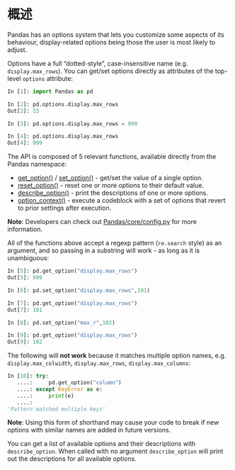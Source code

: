# 概述

Pandas has an options system that lets you customize some aspects of its behaviour, display-related options being those the user is most likely to adjust.

Options have a full “dotted-style”, case-insensitive name (e.g. ``display.max_rows``). You can get/set options directly as attributes of the top-level ``options`` attribute:

```python
In [1]: import Pandas as pd

In [2]: pd.options.display.max_rows
Out[2]: 15

In [3]: pd.options.display.max_rows = 999

In [4]: pd.options.display.max_rows
Out[4]: 999
```

The API is composed of 5 relevant functions, available directly from the Pandas namespace:

- [get_option()](http://Pandas.pydata.org/Pandas-docs/stable/generated/Pandas.get_option.html#Pandas.get_option) / [set_option()](http://Pandas.pydata.org/Pandas-docs/stable/generated/Pandas.set_option.html#Pandas.set_option) - get/set the value of a single option.
- [reset_option()](http://Pandas.pydata.org/Pandas-docs/stable/generated/Pandas.reset_option.html#Pandas.reset_option) - reset one or more options to their default value.
- [describe_option()](http://Pandas.pydata.org/Pandas-docs/stable/generated/Pandas.describe_option.html#Pandas.describe_option) - print the descriptions of one or more options.
- [option_context()](http://Pandas.pydata.org/Pandas-docs/stable/generated/Pandas.option_context.html#Pandas.option_context) - execute a codeblock with a set of options that revert to prior settings after execution.

**Note**: Developers can check out [Pandas/core/config.py](https://github.com/Pandas-dev/Pandas/blob/master/Pandas/core/config.py) for more information.

All of the functions above accept a regexp pattern (``re.search`` style) as an argument, and so passing in a substring will work - as long as it is unambiguous:

```python
In [5]: pd.get_option("display.max_rows")
Out[5]: 999

In [6]: pd.set_option("display.max_rows",101)

In [7]: pd.get_option("display.max_rows")
Out[7]: 101

In [8]: pd.set_option("max_r",102)

In [9]: pd.get_option("display.max_rows")
Out[9]: 102
```

The following will **not work** because it matches multiple option names, e.g. ``display.max_colwidth``, ``display.max_rows``, ``display.max_columns``:

```python
In [10]: try:
   ....:     pd.get_option("column")
   ....: except KeyError as e:
   ....:     print(e)
   ....: 
'Pattern matched multiple keys'
```

**Note**: Using this form of shorthand may cause your code to break if new options with similar names are added in future versions.

You can get a list of available options and their descriptions with ``describe_option``. When called with no argument ``describe_option`` will print out the descriptions for all available options.